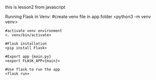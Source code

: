 this is lesson2 from javascript


Running Flask in Venv:
    #create venv file in app folder
    <python3 -m venv venv>

    #activate venv environment
    <. venv/bin/activate>

    #Flask installation
    <pip install Flask>

    #Export app {main.py}
    <export FLASK_APP={main}>

    #Use flask to run the app
    <flask run>